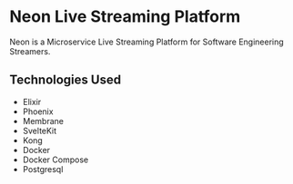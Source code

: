 # Neon Live Streaming Platform

Neon is a Microservice Live Streaming Platform for Software Engineering Streamers.

## Technologies Used

- Elixir
- Phoenix
- Membrane
- SvelteKit
- Kong
- Docker
- Docker Compose
- Postgresql
